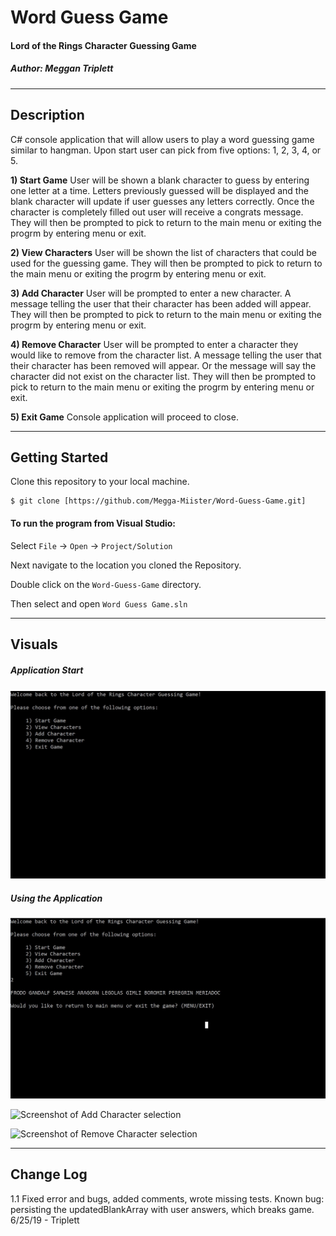 # Word Guess Game
#### Lord of the Rings Character Guessing Game
##### *Author: Meggan Triplett*

------------------------------

## Description
C# console application that will allow users to play a word guessing game similar to hangman.
Upon start user can pick from five options: 1, 2, 3, 4, or 5.

**1) Start Game**
User will be shown a blank character to guess by entering one letter at a time.
Letters previously guessed will be displayed and the blank character will update if user guesses any letters correctly.
Once the character is completely filled out user will receive a congrats message.
They will then be prompted to pick to return to the main menu or exiting the progrm by entering menu or exit.

**2) View Characters**
User will be shown the list of characters that could be used for the guessing game.
They will then be prompted to pick to return to the main menu or exiting the progrm by entering menu or exit.

**3) Add Character**
User will be prompted to enter a new character.
A message telling the user that their character has been added will appear.
They will then be prompted to pick to return to the main menu or exiting the progrm by entering menu or exit.

**4) Remove Character**
User will be prompted to enter a character they would like to remove from the character list.
A message telling the user that their character has been removed will appear.
Or the message will say the character did not exist on the character list.
They will then be prompted to pick to return to the main menu or exiting the progrm by entering menu or exit.

**5) Exit Game**
Console application will proceed to close.

------------------------------

## Getting Started
Clone this repository to your local machine.
```
$ git clone [https://github.com/Megga-Miister/Word-Guess-Game.git]
```
#### To run the program from Visual Studio:
Select ```File``` -> ```Open``` -> ```Project/Solution```

Next navigate to the location you cloned the Repository.

Double click on the ```Word-Guess-Game``` directory.

Then select and open ```Word Guess Game.sln```

------------------------------

## Visuals

##### Application Start
![Screenshot of Main Menu Prompt Upon App Start](\assets\ApplicationStart.JPG)

##### Using the Application
![Screenshot of initial View Characters selection](\assets\ViewCharacters.JPG)


![Screenshot of Add Character selection](https://raw.githubusercontent.com/Meggan-Triplett/Word-Guess-Game/master/assets/AddCharacter.JPG)


![Screenshot of Remove Character selection](\assets\RemoveCharacter.JPG)


------------------------------

## Change Log
1.1 Fixed error and bugs, added comments, wrote missing tests. Known bug: persisting the updatedBlankArray with user 
	answers, which breaks game. 6/25/19 - Triplett
